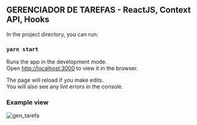 ## GERENCIADOR DE TAREFAS - ReactJS, Context API, Hooks

In the project directory, you can run:

### `yarn start`

Runs the app in the development mode.\
Open [http://localhost:3000](http://localhost:3000) to view it in the browser.

The page will reload if you make edits.\
You will also see any lint errors in the console.


### Example view

![gen_tarefa](https://user-images.githubusercontent.com/19229171/109529877-7f9df300-7a8c-11eb-9bd7-1fc66b553f44.jpg)
